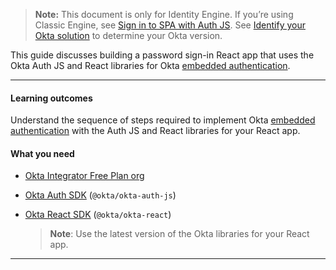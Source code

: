 > **Note:** This document is only for Identity Engine. If you’re using Classic Engine, see [Sign in to SPA with Auth JS](/docs/guides/archive-sign-in-to-spa-authjs/react/main/). See [Identify your Okta solution](https://help.okta.com/okta_help.htm?type=oie&id=ext-oie-version) to determine your Okta version.

This guide discusses building a password sign-in React app that uses the Okta Auth JS and React libraries for Okta [embedded authentication](/docs/concepts/redirect-vs-embedded/#embedded-authentication).

---

#### Learning outcomes

Understand the sequence of steps required to implement Okta [embedded authentication](/docs/concepts/redirect-vs-embedded/#embedded-authentication) with the Auth JS and React libraries for your React app.

#### What you need

* [Okta Integrator Free Plan org](/signup)
* [Okta Auth SDK](https://github.com/okta/okta-auth-js) (`@okta/okta-auth-js`)
* [Okta React SDK](https://github.com/okta/okta-react) (`@okta/okta-react`)

    > **Note**: Use the latest version of the Okta libraries for your React app.

---
